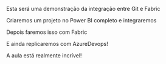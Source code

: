 Esta será uma demonstração da integração entre Git e Fabric

Criaremos um projeto no Power BI completo e integraremos

Depois faremos isso com Fabric

E ainda replicaremos com AzureDevops!

A aula está realmente incrível!
